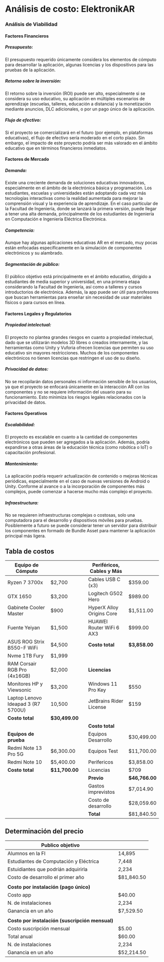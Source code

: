 ﻿# Análisis de costo: ElektronikAR

### Análisis de Viabilidad

#### Factores Financieros

##### Presupuesto:

El presupuesto requerido únicamente considera los elementos de cómputo para desarrollar la aplicación, algunas licencias
y los dispositivos para las pruebas de la aplicación.

##### Retorno sobre la inversión:

El retorno sobre la inversión (ROI) puede ser alto, especialmente si se considera su uso educativo, su aplicación en
múltiples escenarios de aprendizaje (escuelas, talleres, educación a distancia) y la monetización mediante anuncios, DLC
adicionales, o por un pago único de la aplicación.

##### Flujo de efectivo:

Si el proyecto se comercializará en el futuro (por ejemplo, en plataformas educativas), el flujo de efectivo sería
moderado en el corto plazo. Sin embargo, el impacto de este proyecto podría ser más valorado en el ámbito educativo que
en términos financieros inmediatos.

#### Factores de Mercado

##### Demanda:

Existe una creciente demanda de soluciones educativas innovadoras, especialmente en el ámbito de la electrónica básica y
programación. Los estudiantes, escuelas y universidades están adoptando cada vez más tecnologías interactivas como la
realidad aumentada para mejorar la comprensión visual y la experiencia de aprendizaje. En el caso particular de la
Facultad de Ingeniería, donde se lanzará la primera versión, puede llegar a tener una alta demanda, principalmente de
los estudiantes de Ingeniería en Computación e Ingeniería Eléctrica Electrónica.

##### Competencia:

Aunque hay algunas aplicaciones educativas AR en el mercado, muy pocas están enfocadas específicamente en la simulación
de componentes electrónicos y su alambrado.

##### Segmentación de público:

El público objetivo está principalmente en el ámbito educativo, dirigido a estudiantes de media superior y universidad,
en una primera etapa considerando la Facultad de Ingeniería, así como a talleres y cursos introductorios de electrónica.
Además, la app puede ser útil para profesores que buscan herramientas para enseñar sin necesidad de usar materiales
físicos o para cursos en línea.

#### Factores Legales y Regulatorios

##### Propiedad intelectual:

El proyecto no plantea grandes riesgos en cuanto a propiedad intelectual, dado que se utilizarán modelos 3D libres o
creados internamente, y las herramientas como Unity y Vuforia ofrecen licencias que permiten su uso educativo sin
mayores restricciones. Muchos de los componentes electrónicos no tienen licencias que restringen el uso de su diseño.

##### Privacidad de datos:

No se recopilarán datos personales ni información sensible de los usuarios, ya que el proyecto se enfocará únicamente en
la interacción AR con los componentes y no se requiere información del usuario para su funcionamiento. Esto minimiza los
riesgos legales relacionados con la privacidad de datos.

#### Factores Operativos

##### Escalabilidad:

El proyecto es escalable en cuanto a la cantidad de componentes electrónicos que pueden ser agregados a la aplicación.
Además, podría expandirse a otras áreas de la educación técnica (como robótica o IoT) o capacitación profesional.

##### Mantenimiento:

La aplicación podría requerir actualización de contenido o mejoras técnicas periódicas, especialmente en el caso de
nuevas versiones de Android o Unity. Conforme al avance o a la incorporación de componentes más complejos, puede
comenzar a hacerse mucho más complejo el proyecto.

##### Infraestructura:

No se requieren infraestructuras complejas o costosas, solo una computadora para el desarrollo y dispositivos móviles
para pruebas. Posiblemente a futuro se puede considerar tener un servidor para distribuir los componentes en formado de
Bundle Asset para mantener la aplicación principal más ligera.

## Tabla de costos

| Equipo de Cómputo                  |                |  | Periféricos, Cables y Más |                |
|------------------------------------|----------------|:-|---------------------------|----------------|
| Ryzen 7 3700x                      | $2,700         |  | Cables USB C (x3)         | $359.00        |
| GTX 1650                           | $3,200         |  | Logitech G502 Hero        | $989.00        |
| Gabinete Cooler Master             | $900           |  | HyperX Alloy Origins Core | $1,511.00      |
| Fuente Yeiyan                      | $1,500         |  | HUAWEI Router WiFi 6 AX3  | $999.00        |
| ASUS ROG Strix B550-F WiFi         | $4,500         |  | **Costo total**           | **$3,858.00**  |
| Nvme 1TB Fury                      | $1,999         |  |                           |                |
| RAM Corsair RGB Pro (4x16GB)       | $2,000         |  | **Licencias**             |                |
| Monitores HP y Viewsonic           | $3,200         |  | Windows 11 Pro Key        | $550           |
| Laptop Lenovo Ideapad 3 (R7 5700U) | 10,500         |  | JetBrains Rider License   | $159           |
| **Costo total**                    | **$30,499.00** |  |                           |                |
|                                    |                |  | **Costo total**           |                |
| **Equipos de prueba**              |                |  | Equipos Desarrollo        | $30,499.00     |
| Redmi Note 13 Pro 5G               | $6,300.00      |  | Equipos Test              | $11,700.00     |
| Redmi Note 10                      | $5,400.00      |  | Perifericos               | $3,858.00      |
| **Costo total**                    | **$11,700.00** |  | Licencias                 | $709           |
|                                    |                |  | **Previo**                | **$46,766.00** |
|                                    |                |  | Gastos imprevistos        | $7,014.90      |
|                                    |                |  | Costo de desarrollo       | $28,059.60     |
|                                    |                |  | **Total**                 | $81,840.50     |

## Determinación del precio

| Publico objetivo                                |            |
|-------------------------------------------------|------------|
| Alumnos en la FI                                | 14,895     |
| Estudiantes de Computación y Eléctrica          | 7,448      |
| Estuidiantes que podríán adquirirla             | 2,234      |
| Costo de desarrollo el primer año               | $81,840.50 |
|                                                 |            |
| **Costo por instalación (pago único)**          |            |
| Costo app                                       | $40.00     |
| N. de instalaciones                             | 2,234      |
| Ganancia en un año                              | $7,529.50  |
|                                                 |            |
| **Costo por instalación (suscripción mensual)** |            |
| Costo suscripción mensual                       | $5.00      |
| Total anual                                     | $60.00     |
| N. de instalaciones                             | 2,234      |
| Ganancia en un año                              | $52,214.50 |

